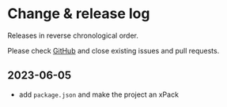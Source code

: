 # Change & release log

Releases in reverse chronological order.

Please check
[GitHub](https://github.com/micro-os-plus/micro-os-plus-iii-/issues)
and close existing issues and pull requests.

## 2023-06-05

* add `package.json` and make the project an xPack
